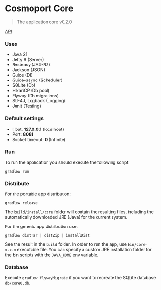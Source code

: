 # Cosmoport Core

> The application core v0.2.0

[API](./doc/API.md)

### Uses

- Java 21
- Jetty 9 (Server)
- Resteasy (JAX-RS)
- Jackson (JSON)
- Guice (DI)
- Guice-async (Scheduler)
- SQLite (Db)
- HikariCP (Db pool)
- Flyway (Db migrations)
- SLF4J, Logback (Logging)
- Junit (Testing)

### Default settings

- Host: **127.0.0.1** (localhost)
- Port: **8081**
- Socket timeout: **0** (Infinite)

### Run

To run the application you should execute the following script:

```text
gradlew run
```

### Distribute

For the portable app distribution:

```text
gradlew release
```

The `build/install/core` folder will contain the resulting files, including the automatically downloaded JRE (Java) for
the current system.

For the generic app distribution use:

```text
gradlew distTar | distZip | installDist
```

See the result in the `build` folder.
In order to run the app, use `bin/core-x.x.x` executable file.
You can specify a custom JRE installation folder for the bin scripts with the `JAVA_HOME` env variable.

### Database

Execute `gradlew flywayMigrate` if you want to recreate the SQLite database `db/core0.db`.
